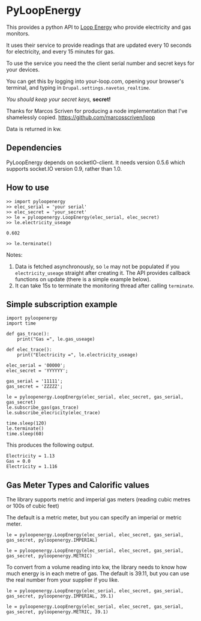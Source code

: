 PyLoopEnergy
======

This provides a python API to [Loop Energy](https://www.your-loop.com) who provide electricity and gas monitors.

It uses their service to provide readings that are updated every 10 seconds for electricity, and every 15 minutes for gas.

To use the service you need the the client serial number and secret keys for your devices.

You can get this by logging into your-loop.com, opening your browser's terminal, and typing in ```Drupal.settings.navetas_realtime```.

*You should keep your secret keys,* **secret!**

Thanks for Marcos Scriven for producing a node implementation that I've shamelessly copied. https://github.com/marcosscriven/loop

Data is returned in kw.

Dependencies
------------
PyLoopEnergy depends on socketIO-client. It needs version 0.5.6 which supports socket.IO version 0.9, rather than 1.0.


How to use
----------

    >> import pyloopenergy
    >> elec_serial = 'your serial'
    >> elec_secret = 'your_secret'
    >> le = pyloopenergy.LoopEnergy(elec_serial, elec_secret)
    >> le.electricity_useage

    0.602

    >> le.terminate()

Notes:
 1. Data is fetched asynchronously, so `le` may not be populated if you `electricity_useage` straight after creating it. The API provides callback functions on update (there is a simple example below).
 2. It can take 15s to terminate the monitoring thread after calling `terminate`.


Simple subscription example
---------
````
import pyloopenergy
import time

def gas_trace():
    print("Gas =", le.gas_useage)

def elec_trace():
    print("Electricity =", le.electricity_useage)

elec_serial = '00000';
elec_secret = 'YYYYYY';

gas_serial = '11111';
gas_secret = 'ZZZZZ';

le = pyloopenergy.LoopEnergy(elec_serial, elec_secret, gas_serial, gas_secret)
le.subscribe_gas(gas_trace)
le.subscribe_elecricity(elec_trace)

time.sleep(120)
le.terminate()
time.sleep(60)
````
This produces the following output.

````
Electricity = 1.13
Gas = 0.0
Electricity = 1.116
````

Gas Meter Types and Calorific values
---------

The library supports metric and imperial gas meters (reading cubic metres or 100s of cubic feet)

The default is a metric meter, but you can specify an imperial or metric meter.

````
le = pyloopenergy.LoopEnergy(elec_serial, elec_secret, gas_serial, gas_secret, pyloopenergy.IMPERIAL)

le = pyloopenergy.LoopEnergy(elec_serial, elec_secret, gas_serial, gas_secret, pyloopenergy.METRIC)

````

To convert from a volume reading into kw, the library needs to know how much energy is in each metre of gas. The default is 39.11, but you can use the real number from your supplier if you like.

````
le = pyloopenergy.LoopEnergy(elec_serial, elec_secret, gas_serial, gas_secret, pyloopenergy.IMPERIAL, 39.1)

le = pyloopenergy.LoopEnergy(elec_serial, elec_secret, gas_serial, gas_secret, pyloopenergy.METRIC, 39.1)

````


